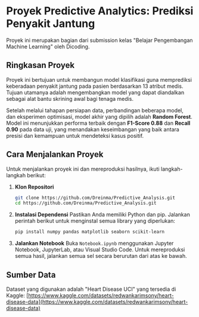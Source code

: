 # Proyek Predictive Analytics: Prediksi Penyakit Jantung

Proyek ini merupakan bagian dari submission kelas "Belajar Pengembangan Machine Learning" oleh Dicoding.

## Ringkasan Proyek

Proyek ini bertujuan untuk membangun model klasifikasi guna memprediksi keberadaan penyakit jantung pada pasien berdasarkan 13 atribut medis. Tujuan utamanya adalah mengembangkan model yang dapat diandalkan sebagai alat bantu skrining awal bagi tenaga medis.

Setelah melalui tahapan persiapan data, perbandingan beberapa model, dan eksperimen optimisasi, model akhir yang dipilih adalah **Random Forest**. Model ini menunjukkan performa terbaik dengan **F1-Score 0.88** dan **Recall 0.90** pada data uji, yang menandakan keseimbangan yang baik antara presisi dan kemampuan untuk mendeteksi kasus positif.

## Cara Menjalankan Proyek

Untuk menjalankan proyek ini dan mereproduksi hasilnya, ikuti langkah-langkah berikut:

1.  **Klon Repositori**
    ```bash
    git clone https://github.com/Dreinma/Predictive_Analysis.git
    cd https://github.com/Dreinma/Predictive_Analysis.git
    ```

2.  **Instalasi Dependensi**
    Pastikan Anda memiliki Python dan pip. Jalankan perintah berikut untuk menginstal semua library yang diperlukan:
    ```bash
    pip install numpy pandas matplotlib seaborn scikit-learn
    ```

3.  **Jalankan Notebook**
    Buka `Notebook.ipynb` menggunakan Jupyter Notebook, JupyterLab, atau Visual Studio Code. Untuk mereproduksi semua hasil, jalankan semua sel secara berurutan dari atas ke bawah.

## Sumber Data

Dataset yang digunakan adalah "Heart Disease UCI" yang tersedia di Kaggle:
[https://www.kaggle.com/datasets/redwankarimsony/heart-disease-data](https://www.kaggle.com/datasets/redwankarimsony/heart-disease-data)